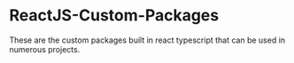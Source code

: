 # ReactJS-Custom-Packages
These are the custom packages built in react typescript that can be used in numerous projects.
